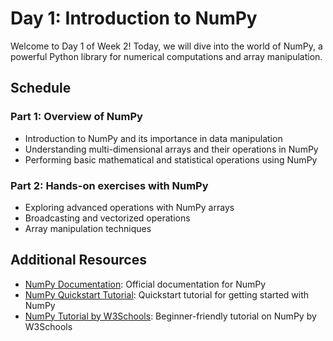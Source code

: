 # Day 1: Introduction to NumPy

Welcome to Day 1 of Week 2! Today, we will dive into the world of NumPy, a powerful Python library for numerical computations and array manipulation.

## Schedule

### Part 1: Overview of NumPy
- Introduction to NumPy and its importance in data manipulation
- Understanding multi-dimensional arrays and their operations in NumPy
- Performing basic mathematical and statistical operations using NumPy

### Part 2: Hands-on exercises with NumPy
- Exploring advanced operations with NumPy arrays
- Broadcasting and vectorized operations
- Array manipulation techniques

## Additional Resources
- [NumPy Documentation](https://numpy.org/doc/): Official documentation for NumPy
- [NumPy Quickstart Tutorial](https://numpy.org/doc/stable/user/quickstart.html): Quickstart tutorial for getting started with NumPy
- [NumPy Tutorial by W3Schools](https://www.w3schools.com/python/numpy_intro.asp): Beginner-friendly tutorial on NumPy by W3Schools
